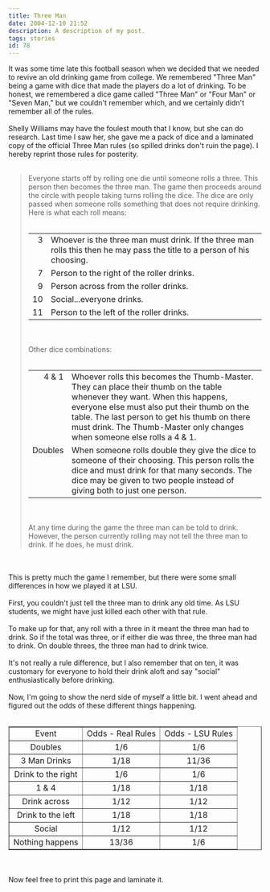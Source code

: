 ```yaml
---
title: Three Man
date: 2004-12-10 21:52
description: A description of my post.
tags: stories
id: 78
---
```

It was some time late this football season when we decided that we needed to revive an old drinking game from college.  We remembered "Three Man" being a game with dice that made the players do a lot of drinking.  To be honest, we remembered a dice game called "Three Man" or "Four Man" or "Seven Man," but we couldn't remember which, and we certainly didn't remember all of the rules.<br />
<br />
Shelly Williams may have the foulest mouth that I know, but she can do research.  Last time I saw her, she gave me a pack of dice and a laminated copy of the official Three Man rules (so spilled drinks don't ruin the page).  I hereby reprint those rules for posterity.
<span class="spanEndPreview">&nbsp;</span><br /><br /><blockquote class="caption">Everyone starts off by rolling one die until someone rolls a three.  This person then becomes the three man.  The game then proceeds around the circle with people taking turns rolling the dice.  The dice are only passed when someone rolls something that does not require drinking.  Here is what each roll means:<br />
<br />
<table cellpadding="3"><tr><td valign="top" class="caption" align="right">3</td><td class="caption">Whoever is the three man must drink.  If the three man rolls this then he may pass the title to a person of his choosing.</td></tr><tr><td class="caption"  align="right">7</td><td class="caption">Person to the right of the roller drinks.</td></tr><tr><td class="caption" align="right">9</td><td class="caption">Person across from the roller drinks.</td></tr><tr><td class="caption" align="right">10</td><td class="caption">Social...everyone drinks.</td></tr><tr><td class="caption" align="right">11</td><td class="caption">Person to the left of the roller drinks.</td></tr></table> <br />
<br />
Other dice combinations:<br />
<br />
<table cellpadding="3"><tr><td valign="top"  class="caption" align="right">4 & 1 </td><td valign="top"  class="caption">Whoever rolls this becomes the Thumb-Master.  They can place their thumb on the table whenever they want.  When this happens, everyone else must also put their thumb on the table.  The last person to get his thumb on there must drink.  The Thumb-Master only changes when someone else rolls a 4 & 1.</td></tr><tr><td valign = "top"  class="caption" align="right">Doubles</td><td class="caption">When someone rolls double they give the dice to someone of their choosing.  This person rolls the dice and must drink for that many seconds.  The dice may be given to two people instead of giving both to just one person.</td></tr></table><br />
<br />
At any time during the game the three man can be told to drink.  However, the person currently rolling may not tell the three man to drink.  If he does, he must drink.</blockquote><br />
<br />
This is pretty much the game I remember, but there were some small differences in how we played it at LSU.<br />
<br />
First, you couldn't just tell the three man to drink any old time.  As LSU students, we might have just killed each other with that rule.<br />
<br />
To make up for that, any roll with a three in it meant the three man had to drink.  So if the total was three, or if either die was three, the three man had to drink.  On double threes, the three man had to drink twice.<br />
<br />
It's not really a rule difference, but I also remember that on ten, it was customary for everyone to hold their drink aloft and say "social" enthusiastically before drinking.<br />
<br />
Now, I'm going to show the nerd side of myself a little bit.  I went ahead and figured out the odds of these different things happening.<br />
<br />
<table border=1><tr><td align="center">Event</td><td align="center">Odds - Real Rules</td><td align="center">Odds - LSU Rules</td></tr><tr><td align="center"> Doubles</td><td align="center">1/6</td><td align="center">1/6</td></tr><tr><td align="center">3 Man Drinks</td><td align="center">1/18</td><td align="center">11/36</td></tr><tr><td align="center">Drink to the right</td><td align="center">1/6</td><td align="center">1/6</td></tr><tr><td align="center">1 & 4</td><td align="center">1/18</td><td align="center">1/18</td></tr><tr><td align="center">Drink across</td><td align="center">1/12</td><td align="center">1/12</td></tr><tr><td align="center">Drink to the left</td><td align="center">1/18</td><td align="center">1/18</td></tr><tr><td align="center">Social</td><td align="center">1/12</td><td align="center">1/12</td></tr><tr><td align="center">Nothing happens</td><td align="center">13/36</td><td align="center">1/6</td></tr></table><br />
<br />
Now feel free to print this page and laminate it.
